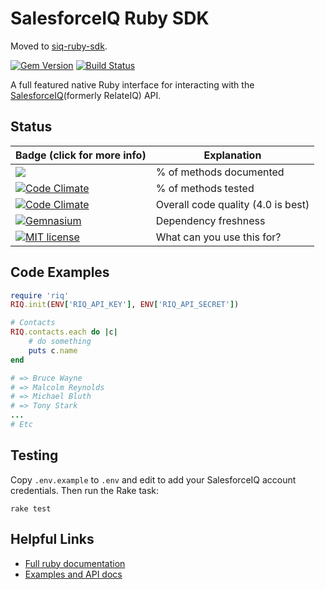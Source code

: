 # SalesforceIQ Ruby SDK

Moved to [siq-ruby-sdk](https://github.com/relateiq/siq-ruby-sdk).

[![Gem Version](https://img.shields.io/gem/v/riq.svg)](http://badge.fury.io/rb/riq)
[![Build Status](https://img.shields.io/travis/relateiq/ruby-sdk.svg)](https://travis-ci.org/relateiq/ruby-sdk)


A full featured native Ruby interface for interacting with the [SalesforceIQ](https://salesforceiq.com)(formerly RelateIQ) API. 

## Status

|Badge (click for more info)|Explanation|
|---|---|
|[![](https://img.shields.io/badge/documentation-100%25-brightgreen.svg)](http://www.rubydoc.info/gems/riq)|% of methods documented|
|[![Code Climate](https://img.shields.io/codeclimate/coverage/github/relateiq/ruby-sdk.svg)](https://codeclimate.com/github/relateiq/ruby-sdk/coverage)|% of methods tested|
|[![Code Climate](https://img.shields.io/codeclimate/github/relateiq/ruby-sdk.svg)](https://codeclimate.com/github/relateiq/ruby-sdk/code)|Overall code quality (4.0 is best)|
|[![Gemnasium](https://img.shields.io/gemnasium/relateiq/ruby-sdk.svg)](https://gemnasium.com/relateiq/ruby-sdk)|Dependency freshness|
|[![MIT license](http://img.shields.io/badge/license-MIT-blue.svg)](http://opensource.org/licenses/MIT)|What can you use this for?|


## Code Examples

``` ruby
require 'riq'
RIQ.init(ENV['RIQ_API_KEY'], ENV['RIQ_API_SECRET'])

# Contacts
RIQ.contacts.each do |c|
    # do something
    puts c.name
end

# => Bruce Wayne
# => Malcolm Reynolds
# => Michael Bluth
# => Tony Stark
...
# Etc

```

## Testing

Copy `.env.example` to `.env` and edit to add your SalesforceIQ account credentials. Then run the Rake task:

    rake test

## Helpful Links

* [Full ruby documentation](http://www.rubydoc.info/gems/riq)
* [Examples and API docs](https://api.salesforceiq.com/#/ruby)
